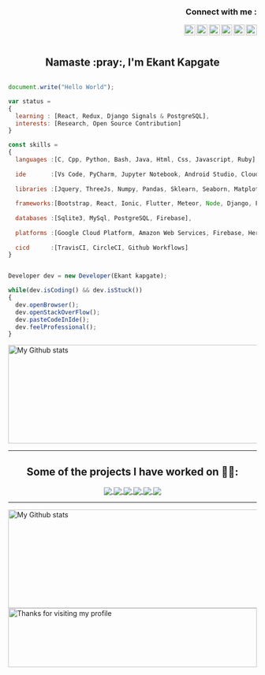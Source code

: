 <h3 align="right">Connect with me :</h3>
<a href="https://www.linkedin.com/in/ekant-kapgate-494854167/">
  <img align="right" alt="Ekant kapgate - LinkedIn" width="22px" src="https://upload.wikimedia.org/wikipedia/commons/thumb/e/e9/Linkedin_icon.svg/256px-Linkedin_icon.svg.png"/>
</a>
<a href="https://dev.to/">
  <img align="right"  alt="Ekant kapgate - DEV" src="https://d2fltix0v2e0sb.cloudfront.net/dev-badge.svg" width="22px">
</a>
<a href="https://www.codechef.com/users/">
  <img align="right" alt="Ekant kapgate - Codechef" width="22px" src="https://api.iconify.design/simple-icons:codechef.svg?color=%2379553A"/>
</a>
<a href="https://instagram.com/">
  <img align="right" alt="Ekant kapgate - Instagram" width="22px" src="https://cdn.jsdelivr.net/npm/simple-icons@v3/icons/instagram.svg"/>
</a>
<a href="https://twitter.com/">
  <img align="right" alt="Ekant kapgate - Twitter" width="22px" src="https://upload.wikimedia.org/wikipedia/sco/9/9f/Twitter_bird_logo_2012.svg"/>
</a>
<a href="https://facebook.com/">
  <img align="right" alt="Ekant kapgate - Facebook" width="22px" src="https://cdn.jsdelivr.net/npm/simple-icons@v3/icons/facebook.svg"/>
</a>
<br/>
<br/>
<h2 align="center">Namaste :pray:, I'm Ekant Kapgate</h1>


```js

document.write("Hello World");

var status = 
{ 
  learning : [React, Redux, Django Signals & PostgreSQL],
  interests: [Research, Open Source Contribution]
}

const skills = 
{
  languages :[C, Cpp, Python, Bash, Java, Html, Css, Javascript, Ruby],
  
  ide       :[Vs Code, PyCharm, Jupyter Notebook, Android Studio, Cloud-9, Paiza Cloud-IDE, Eclipse],https://www.linkedin.com/in/ekant-kapgate-494854167/https://www.linkedin.com/in/ekant-kapgate-494854167/
  
  libraries :[Jquery, ThreeJs, Numpy, Pandas, Sklearn, Seaborn, Matplotlib, Tkinter, Tensorflow],
  
  frameworks:[Bootstrap, React, Ionic, Flutter, Meteor, Node, Django, Flask],
  
  databases :[Sqlite3, MySql, PostgreSQL, Firebase],
  
  platforms :[Google Cloud Platform, Amazon Web Services, Firebase, Heroku, Pythonanywhere, Surge, Github Pages],
  
  cicd      :[TravisCI, CircleCI, Github Workflows]
}


Developer dev = new Developer(Ekant kapgate);

while(dev.isCoding() && dev.isStuck())  
{
  dev.openBrowser();
  dev.openStackOverFlow();
  dev.pasteCodeInIde();
  dev.feelProfessional();
}


```

 <img alt="My Github stats" align="center" border-radius="40px" width="800px" height="200px" src="https://github-readme-stats.vercel.app/api?username=ekant1999&count_private=true&show_icons=true&hide_border=true&theme=react" href="https://github.com/ekant1999"/>


---


<h2 align="center">Some of the projects I have worked on 👨‍💻:</h2>


<center>
<a href="https://github.com/ekant1999/coding-problem">
  <img align="center" src="https://github-readme-stats.vercel.app/api/pin/?username=ekant1999&repo=coding-problem&theme=ayu-mirage&layout=compact" />
</a>
<a href="https://github.com/Ekant kapgate/recommendation_system">
  <img align="center" src="https://github-readme-stats.vercel.app/api/pin/?username=ekant1999&repo=recommendation_system&theme=react&layout=compact" />
</a>
<a href="https://github.com/ekant1999/portfolio">
  <img align="center" src="https://github-readme-stats.vercel.app/api/pin/?username=ekant1999&repo=portfolio&theme=ayu-mirage&layout=compact" />
</a>
<a href="https://github.com/ekant1999/Olymic-game">
  <img align="center" src="https://github-readme-stats.vercel.app/api/pin/?username=ekant1999&repo=Olymic-game&theme=react&layout=compact" />
</a>
<a href="https://github.com/ekant1999/Sorting_Visualiser">
  <img align="center" src="https://github-readme-stats.vercel.app/api/pin/?username=ekant1999&repo=Sorting_Visualiser&theme=dark&layout=compact" />
</a>
<a href="https://github.com/ekant1999/Tower-of-Hanoi-Visualizer">
  <img align="center" src="https://github-readme-stats.vercel.app/api/pin/?username=ekant1999&repo=Tower-of-Hanoi-Visualizer&theme=dark&layout=compact" />
</a>
</center>

---

<img alt="My Github stats" align="center" border-radius="40px" width="800px" height="200px" src="https://github-readme-streak-stats.herokuapp.com/?user=ekant1999&layout=compact" alt="saurav-skl" />
<img height="120" alt="Thanks for visiting my profile" width="100%" src="https://github.com/dibyendu415/dibyendu415/blob/master/marquee.svg" />

